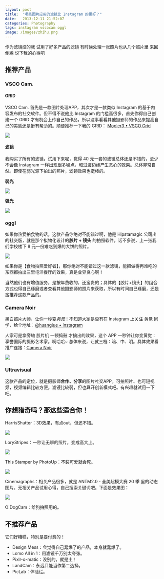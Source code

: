 ```yaml
---
layout: post
title:  "哪些图片应用的滤镜比 Instagram 的更好？"
date:   2013-12-11 21:52:07
categories: Photography
tags: instagram vscocam oggl
image: /images/zhihu.png
---
```


作为滤镜控的我 试用了好多产品的滤镜 有时候处理一张照片也从几个照片里 来回倒腾 说下我的心得吧

## 推荐产品

### VSCO Cam.

#### GRID

VSCO Cam. 首先是一款图片处理APP，其次才是一款类似 Instagram 的基于内容发布的社交软件。但不得不说他比 Instagram 的门槛高很多，首先你得自己创建一个 GRID 才有机会上传自己的作品，所以没事看看其他摄影师的作品来提高自己的美感还是挺有帮助的。顺便推荐一下我的 GRID： [Mooler3 • VSCO Grid](http://vsco.co/mooler3/grid/1)

![](/images/zhihu-instagram-1.jpg)

#### 滤镜

我购买了所有的滤镜，试用下来呢，觉得 40 元一套的滤镜总体还是不错的，至少不会像 Instagram 一样出现很多噪点，和过渡边缘产生恶心的效果。总体非常自然。即使在弱光源下拍出的照片，滤镜效果也挺棒的。

**弱光**

![](/images/zhihu-instagram-2.jpg)

**强光**

![](/images/zhihu-instagram-3.jpg)

### oggl

如果你热爱拍食物的话，这款产品你绝对不能错过啊，他是 Hipstamagic 公司出的社交版，就是那个拟物化设计的**胶片 + 镜头** 的拍照软件。话不多说，上一张我们学校楼下 8 元一份难吃到爆的大饼的照片。

![](/images/zhihu-instagram-5.jpg)

如果你是【食物拍照爱好者】，那你绝对不能错过这一款滤镜，能把做得再难吃的东西都拍出三里屯洋餐厅的效果，真是业界良心啊！

当然他们也有增值服务，是按年费收的，还蛮贵的；具体的【胶片+镜头】的组合方式也得自己琢磨或者查看其他摄影师的照片来获取，所以有时间自己琢磨，还是蛮推荐这款产品的。

### Camera Noir

黑白照片大师，让你一秒变*黄觉*！不知道大家是否有在 Instagram 上关注 黄觉 同学，给个地址：[@huangjue • Instagram](https://www.instagram.com/huangjue/)

人家可是拿旁轴 胶片机 一顿捣鼓 才搞出的效果，这个 APP 一秒钟让你变黄觉：享誉国际的摄影艺术家。啊哈哈~
总体来说，让就三档：暗、中、明。具体效果看推广连接：[Camera Noir](https://itunes.apple.com/us/app/camera-noir/id676866002?mt=8)

![](/images/zhihu-instagram-6.jpg)

### Ultravisual

这款产品的定位，就是摄影师**合作、分享**的图片社交APP。可拍照片、也可短视频，视频编辑比较方便。滤镜比较弱，但也算开创新模式吧。有兴趣就试用一下吧。

## 你想猎奇吗？那这些适合你！

HarrisShutter：3D效果，有点out，但还不错。

![](/images/zhihu-instagram-7.jpg)

LoryStripes：一秒让无聊的照片，变成高大上。

![](/images/zhihu-instagram-8.jpg)

This Stamper by PhotoUp：不装可爱就会死。

![](/images/zhihu-instagram-9.jpg)

Cinemagraphs：相关产品很多，就是 ANTM2.0 - 全美超模大赛 20 季 里的动态图片。无相关产品试用心得，自己搜索关键词吧。下面是效果图：

![](/images/zhihu-instagram-0.gif)

O!DogCam：给狗拍照用的。


## 不推荐产品

它们好糟糕，特别是要付费的！

* Design Mess：会觉得自己蠢爆了的产品，本身就蠢爆了。
* Lomo All in 1：用滤镜千万别太夸张。
* Pixlr-o-matic：没别的，就是土！
* LandCam：永远只能当作第二选择。
* PicLab：体验烂。

